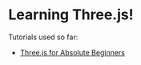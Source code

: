 # Learning Three.js!

Tutorials used so far:
- [Three.js for Absolute Beginners](https://www.youtube.com/watch?v=xJAfLdUgdc4&list=PLjcjAqAnHd1EIxV4FSZIiJZvsdrBc1Xho)
